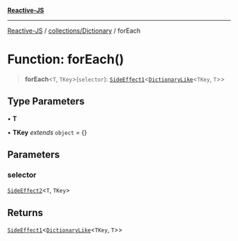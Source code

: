 [**Reactive-JS**](../../../README.md)

***

[Reactive-JS](../../../README.md) / [collections/Dictionary](../README.md) / forEach

# Function: forEach()

> **forEach**\<`T`, `TKey`\>(`selector`): [`SideEffect1`](../../../functions/type-aliases/SideEffect1.md)\<[`DictionaryLike`](../../interfaces/DictionaryLike.md)\<`TKey`, `T`\>\>

## Type Parameters

• **T**

• **TKey** *extends* `object` = \{\}

## Parameters

### selector

[`SideEffect2`](../../../functions/type-aliases/SideEffect2.md)\<`T`, `TKey`\>

## Returns

[`SideEffect1`](../../../functions/type-aliases/SideEffect1.md)\<[`DictionaryLike`](../../interfaces/DictionaryLike.md)\<`TKey`, `T`\>\>
